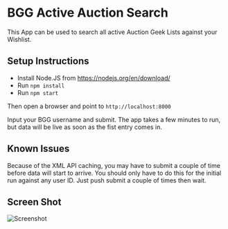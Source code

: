 # BGG Active Auction Search

This App can be used to search all active Auction Geek Lists against your Wishlist.

## Setup Instructions

- Install Node.JS from https://nodejs.org/en/download/
- Run `npm install`
- Run `npm start`

Then open a browser and point to `http://localhost:8000`

Input your BGG username and submit. The app takes a few minutes to run, but data will be live as soon as the fist entry comes in.

## Known Issues

Because of the XML API caching, you may have to submit a couple of time before data will start to arrive. You should only have to do this for the initial run against any user ID. Just push submit a couple of times then wait.

## Screen Shot

![Screenshot](https://cf.geekdo-images.com/images/pic3588758.png)
